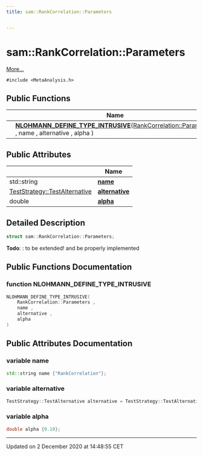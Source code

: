 ```yaml
---
title: sam::RankCorrelation::Parameters


---
```


# sam::RankCorrelation::Parameters




 [More...](#detailed-description)


`#include <MetaAnalysis.h>`













## Public Functions

|                | Name           |
| -------------- | -------------- |
|  | **[NLOHMANN_DEFINE_TYPE_INTRUSIVE](/doxygen/Classes/structsam_1_1_rank_correlation_1_1_parameters/#function-nlohmann_define_type_intrusive)**([RankCorrelation::Parameters](/doxygen/Classes/structsam_1_1_rank_correlation_1_1_parameters/) , name , alternative , alpha )  |


## Public Attributes

|                | Name           |
| -------------- | -------------- |
| std::string | **[name](/doxygen/Classes/structsam_1_1_rank_correlation_1_1_parameters/#variable-name)**  |
| [TestStrategy::TestAlternative](/doxygen/Classes/classsam_1_1_test_strategy/#enum-testalternative) | **[alternative](/doxygen/Classes/structsam_1_1_rank_correlation_1_1_parameters/#variable-alternative)**  |
| double | **[alpha](/doxygen/Classes/structsam_1_1_rank_correlation_1_1_parameters/#variable-alpha)**  |






## Detailed Description

```cpp
struct sam::RankCorrelation::Parameters;
```
















**Todo**: : to be extended! and be properly implemented 




















## Public Functions Documentation

### function NLOHMANN_DEFINE_TYPE_INTRUSIVE

```cpp
NLOHMANN_DEFINE_TYPE_INTRUSIVE(
    RankCorrelation::Parameters ,
    name ,
    alternative ,
    alpha 
)
```































## Public Attributes Documentation

### variable name

```cpp
std::string name {"RankCorrelation"};
```





























### variable alternative

```cpp
TestStrategy::TestAlternative alternative = TestStrategy::TestAlternative::TwoSided;
```





























### variable alpha

```cpp
double alpha {0.10};
```

































-------------------------------

Updated on  2 December 2020 at 14:48:55 CET